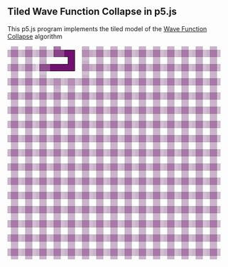 Tiled Wave Function Collapse in p5.js
---

This p5.js program implements the tiled model of the [Wave Function Collapse](https://github.com/mxgmn/WaveFunctionCollapse) algorithm

![Gif of p5.js program](twfc.gif)

